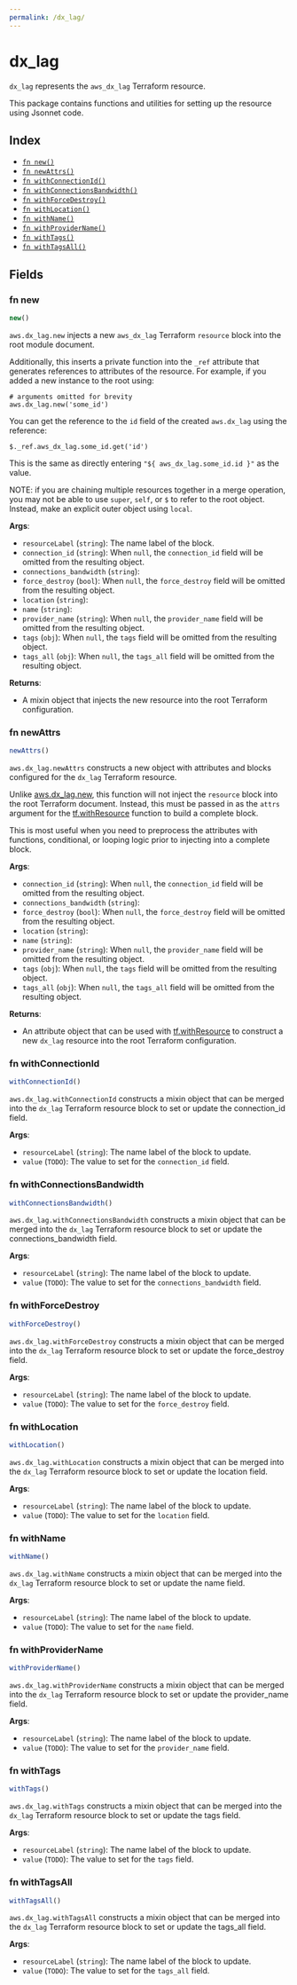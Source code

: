 ```yaml
---
permalink: /dx_lag/
---
```


# dx_lag

`dx_lag` represents the `aws_dx_lag` Terraform resource.



This package contains functions and utilities for setting up the resource using Jsonnet code.


## Index

* [`fn new()`](#fn-new)
* [`fn newAttrs()`](#fn-newattrs)
* [`fn withConnectionId()`](#fn-withconnectionid)
* [`fn withConnectionsBandwidth()`](#fn-withconnectionsbandwidth)
* [`fn withForceDestroy()`](#fn-withforcedestroy)
* [`fn withLocation()`](#fn-withlocation)
* [`fn withName()`](#fn-withname)
* [`fn withProviderName()`](#fn-withprovidername)
* [`fn withTags()`](#fn-withtags)
* [`fn withTagsAll()`](#fn-withtagsall)

## Fields

### fn new

```ts
new()
```


`aws.dx_lag.new` injects a new `aws_dx_lag` Terraform `resource`
block into the root module document.

Additionally, this inserts a private function into the `_ref` attribute that generates references to attributes of the
resource. For example, if you added a new instance to the root using:

    # arguments omitted for brevity
    aws.dx_lag.new('some_id')

You can get the reference to the `id` field of the created `aws.dx_lag` using the reference:

    $._ref.aws_dx_lag.some_id.get('id')

This is the same as directly entering `"${ aws_dx_lag.some_id.id }"` as the value.

NOTE: if you are chaining multiple resources together in a merge operation, you may not be able to use `super`, `self`,
or `$` to refer to the root object. Instead, make an explicit outer object using `local`.

**Args**:
  - `resourceLabel` (`string`): The name label of the block.
  - `connection_id` (`string`):  When `null`, the `connection_id` field will be omitted from the resulting object.
  - `connections_bandwidth` (`string`): 
  - `force_destroy` (`bool`):  When `null`, the `force_destroy` field will be omitted from the resulting object.
  - `location` (`string`): 
  - `name` (`string`): 
  - `provider_name` (`string`):  When `null`, the `provider_name` field will be omitted from the resulting object.
  - `tags` (`obj`):  When `null`, the `tags` field will be omitted from the resulting object.
  - `tags_all` (`obj`):  When `null`, the `tags_all` field will be omitted from the resulting object.

**Returns**:
- A mixin object that injects the new resource into the root Terraform configuration.


### fn newAttrs

```ts
newAttrs()
```


`aws.dx_lag.newAttrs` constructs a new object with attributes and blocks configured for the `dx_lag`
Terraform resource.

Unlike [aws.dx_lag.new](#fn-dxlagnew), this function will not inject the `resource`
block into the root Terraform document. Instead, this must be passed in as the `attrs` argument for the
[tf.withResource](https://github.com/tf-libsonnet/core/tree/main/docs#fn-withresource) function to build a complete block.

This is most useful when you need to preprocess the attributes with functions, conditional, or looping logic prior to
injecting into a complete block.

**Args**:
  - `connection_id` (`string`):  When `null`, the `connection_id` field will be omitted from the resulting object.
  - `connections_bandwidth` (`string`): 
  - `force_destroy` (`bool`):  When `null`, the `force_destroy` field will be omitted from the resulting object.
  - `location` (`string`): 
  - `name` (`string`): 
  - `provider_name` (`string`):  When `null`, the `provider_name` field will be omitted from the resulting object.
  - `tags` (`obj`):  When `null`, the `tags` field will be omitted from the resulting object.
  - `tags_all` (`obj`):  When `null`, the `tags_all` field will be omitted from the resulting object.

**Returns**:
  - An attribute object that can be used with [tf.withResource](https://github.com/tf-libsonnet/core/tree/main/docs#fn-withresource) to construct a new `dx_lag` resource into the root Terraform configuration.


### fn withConnectionId

```ts
withConnectionId()
```

`aws.dx_lag.withConnectionId` constructs a mixin object that can be merged into the `dx_lag`
Terraform resource block to set or update the connection_id field.



**Args**:
  - `resourceLabel` (`string`): The name label of the block to update.
  - `value` (`TODO`): The value to set for the `connection_id` field.


### fn withConnectionsBandwidth

```ts
withConnectionsBandwidth()
```

`aws.dx_lag.withConnectionsBandwidth` constructs a mixin object that can be merged into the `dx_lag`
Terraform resource block to set or update the connections_bandwidth field.



**Args**:
  - `resourceLabel` (`string`): The name label of the block to update.
  - `value` (`TODO`): The value to set for the `connections_bandwidth` field.


### fn withForceDestroy

```ts
withForceDestroy()
```

`aws.dx_lag.withForceDestroy` constructs a mixin object that can be merged into the `dx_lag`
Terraform resource block to set or update the force_destroy field.



**Args**:
  - `resourceLabel` (`string`): The name label of the block to update.
  - `value` (`TODO`): The value to set for the `force_destroy` field.


### fn withLocation

```ts
withLocation()
```

`aws.dx_lag.withLocation` constructs a mixin object that can be merged into the `dx_lag`
Terraform resource block to set or update the location field.



**Args**:
  - `resourceLabel` (`string`): The name label of the block to update.
  - `value` (`TODO`): The value to set for the `location` field.


### fn withName

```ts
withName()
```

`aws.dx_lag.withName` constructs a mixin object that can be merged into the `dx_lag`
Terraform resource block to set or update the name field.



**Args**:
  - `resourceLabel` (`string`): The name label of the block to update.
  - `value` (`TODO`): The value to set for the `name` field.


### fn withProviderName

```ts
withProviderName()
```

`aws.dx_lag.withProviderName` constructs a mixin object that can be merged into the `dx_lag`
Terraform resource block to set or update the provider_name field.



**Args**:
  - `resourceLabel` (`string`): The name label of the block to update.
  - `value` (`TODO`): The value to set for the `provider_name` field.


### fn withTags

```ts
withTags()
```

`aws.dx_lag.withTags` constructs a mixin object that can be merged into the `dx_lag`
Terraform resource block to set or update the tags field.



**Args**:
  - `resourceLabel` (`string`): The name label of the block to update.
  - `value` (`TODO`): The value to set for the `tags` field.


### fn withTagsAll

```ts
withTagsAll()
```

`aws.dx_lag.withTagsAll` constructs a mixin object that can be merged into the `dx_lag`
Terraform resource block to set or update the tags_all field.



**Args**:
  - `resourceLabel` (`string`): The name label of the block to update.
  - `value` (`TODO`): The value to set for the `tags_all` field.
